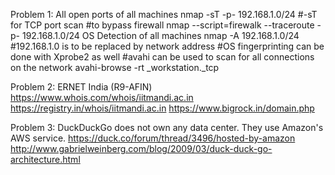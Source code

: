 Problem 1:
	All open ports of all machines
	nmap -sT -p- 192.168.1.0/24			#-sT for TCP port scan
	#to bypass firewall
	nmap --script=firewalk --traceroute -p- 192.168.1.0/24
	OS Detection of all machines
	nmap -A 192.168.1.0/24			#192.168.1.0 is to be replaced by network address
	#OS fingerprinting can be done with Xprobe2 as well
	#avahi can be used to scan for all connections on the network
	avahi-browse -rt _workstation._tcp

Problem 2:
	ERNET India (R9-AFIN)
	https://www.whois.com/whois/iitmandi.ac.in
	https://registry.in/whois/iitmandi.ac.in
	https://www.bigrock.in/domain.php

Problem 3:
	DuckDuckGo does not own any data center. They use Amazon's AWS service.
	https://duck.co/forum/thread/3496/hosted-by-amazon
	http://www.gabrielweinberg.com/blog/2009/03/duck-duck-go-architecture.html
